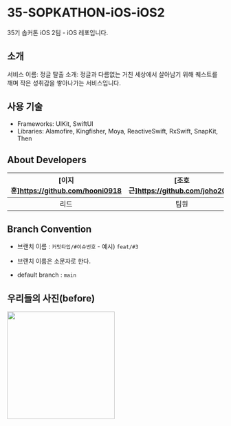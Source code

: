# 35-SOPKATHON-iOS-iOS2
35기 솝커톤 iOS 2팀 - iOS 레포입니다.

## 소개
서비스 이름: 정글 탈출
소개: 정글과 다름없는 거친 세상에서 살아남기 위해 퀘스트를 깨며 작은 성취감을 쌓아나가는 서비스입니다.

## 사용 기술
* Frameworks: UIKit, SwiftUI
* Libraries: Alamofire, Kingfisher, Moya, ReactiveSwift, RxSwift, SnapKit, Then

## About Developers
|[이지훈]<https://github.com/hooni0918>|[조호근]<https://github.com/joho2022>|[최주리]<https://github.com/juri123123>|[한정원]<https://github.com/Gardeniaa101>|
|:---:|:---:|:---:|:---:|
|리드|팀원|팀원|팀원|

## Branch Convention
* 브랜치 이름 : `커밋타입/#이슈번호` - 예시) `feat/#3`

- 브랜치 이름은 소문자로 한다.

- default branch : `main`

## 우리들의 사진(before)
<img src = "https://github.com/user-attachments/assets/639cc2f5-b854-4fdd-9ab7-5c97fc75f92c" width ="250">
